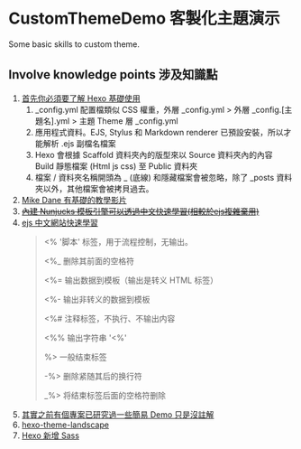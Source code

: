 # CustomThemeDemo 客製化主題演示

Some basic skills to custom theme.

## Involve knowledge points 涉及知識點

1. [首先你必須要了解 Hexo 基礎使用](https://hexo.io/zh-tw/docs/themes)
   1. _config.yml 配置檔類似 CSS 權重，外層 _config.yml > 外層 _config.[主題名].yml > 主題 Theme 層 _config.yml
   2. 應用程式資料。EJS, Stylus 和 Markdown renderer 已預設安裝，所以才能解析 .ejs 副檔名檔案
   3. Hexo 會根據 Scaffold 資料夾內的版型來以 Source 資料夾內的內容 Build 靜態檔案 (Html js css) 至 Public 資料夾
   4. 檔案 / 資料夾名稱開頭為 _ (底線) 和隱藏檔案會被忽略，除了 _posts 資料夾以外，其他檔案會被拷貝過去。
2. [Mike Dane 有基礎的教學影片](https://www.youtube.com/watch?v=Kt7u5kr_P5o&list=PLLAZ4kZ9dFpOMJR6D25ishrSedvsguVSm&ab_channel=MikeDane)
3. [~~內建 Nunjucks 模板引擎可以透過中文快速學習(相較於ejs複雜棄用)~~](https://nunjucks.bootcss.com/)
4. [ejs 中文網站快速學習](https://ejs.bootcss.com/#promo)
   > <% '脚本' 标签，用于流程控制，无输出。
   >
   > <%_ 删除其前面的空格符
   >
   > <%= 输出数据到模板（输出是转义 HTML 标签）
   >
   > <%- 输出非转义的数据到模板
   >
   > <%# 注释标签，不执行、不输出内容
   >
   > <%% 输出字符串 '<%'
   >
   > %> 一般结束标签
   >
   > -%> 删除紧随其后的换行符
   >
   > _%> 将结束标签后面的空格符删除
5. [其實之前有個專案已研究過一些簡易 Demo 只是沒註解](https://github.com/Cara-Drumstick-Bug/Research-Co-writing/tree/master/Research-Hellow-Hexo)
5. [hexo-theme-landscape](https://github.com/hexojs/hexo-theme-landscape)
6. [Hexo 新增 Sass](https://jas0nhuang.github.io/2020/05/06/hexo-sass/)
